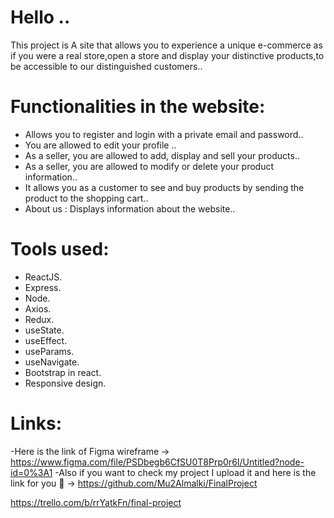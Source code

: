 # Hello ..
This project is A site that allows you to experience a unique e-commerce as if you were a real store,open a store and display your distinctive products,to be accessible to our distinguished customers..

# Functionalities in the website:
- Allows you to register and login with a private email and password..
- You are allowed to edit your profile ..
- As a seller, you are allowed to add, display and sell your products..
- As a seller, you are allowed to modify or delete your product information..
- It allows you as a customer to see and buy products by sending the product to the shopping cart..
- About us : Displays information about the website..

# Tools used:
- ReactJS.
- Express.
- Node.
- Axios.
- Redux.
- useState.
- useEffect.
- useParams.
- useNavigate.
- Bootstrap in react.
- Responsive design.

# Links:
-Here is the link of Figma wireframe ->
https://www.figma.com/file/PSDbegb6CfSU0T8Prp0r6I/Untitled?node-id=0%3A1
-Also if you want to check my project I upload it and here is the link for you 🤍 ->
https://github.com/Mu2Almalki/FinalProject

https://trello.com/b/rrYatkFn/final-project


